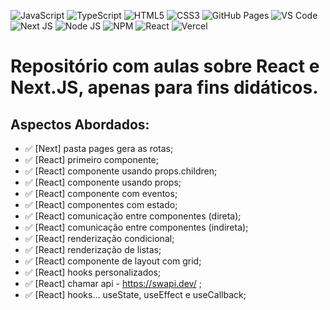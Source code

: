 ![JavaScript](https://img.shields.io/badge/JavaScript-323330?style=for-the-badge&logo=javascript&logoColor=F7DF1E)
![TypeScript](https://img.shields.io/badge/TypeScript-007ACC?style=for-the-badge&logo=typescript&logoColor=white)
![HTML5](https://img.shields.io/badge/HTML5-E34F26?style=for-the-badge&logo=html5&logoColor=white)
![CSS3](https://img.shields.io/badge/CSS3-1572B6?style=for-the-badge&logo=css3&logoColor=white)
![GitHub Pages](https://img.shields.io/badge/GitHub_Pages-100000?style=for-the-badge&logo=github&logoColor=white)
![VS Code](https://img.shields.io/badge/Visual_Studio_Code-0078D4?style=for-the-badge&logo=visual%20studio%20code&logoColor=white)
![Next JS](https://img.shields.io/badge/next.js-000000?style=for-the-badge&logo=nextdotjs&logoColor=white)
![Node JS](https://img.shields.io/badge/Node.js-339933?style=for-the-badge&logo=nodedotjs&logoColor=white)
![NPM](https://img.shields.io/badge/npm-CB3837?style=for-the-badge&logo=npm&logoColor=white)
![React](https://img.shields.io/badge/React-20232A?style=for-the-badge&logo=react&logoColor=61DAFB)
![Vercel](https://img.shields.io/badge/Vercel-000000?style=for-the-badge&logo=vercel&logoColor=white)


# Repositório com aulas sobre React e Next.JS, apenas para fins didáticos.

## Aspectos Abordados:

- ✅ [Next] pasta pages gera as rotas;
- ✅ [React] primeiro componente;
- ✅ [React] componente usando props.children;
- ✅ [React] componente usando props;
- ✅ [React] componente com eventos;
- ✅ [React] componentes com estado;
- ✅ [React] comunicação entre componentes (direta);
- ✅ [React] comunicação entre componentes (indireta);
- ✅ [React] renderização condicional;
- ✅ [React] renderização de listas;
- ✅ [React] componente de layout com grid;
- ✅ [React] hooks personalizados;
- ✅ [React] chamar api - https://swapi.dev/ ;
- ✅ [React] hooks... useState, useEffect e useCallback;
